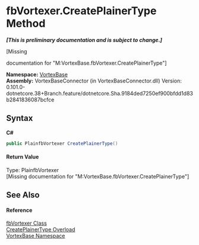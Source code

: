# fbVortexer.CreatePlainerType Method 
 _**\[This is preliminary documentation and is subject to change.\]**_

\[Missing <summary> documentation for "M:VortexBase.fbVortexer.CreatePlainerType"\]

**Namespace:**&nbsp;<a href="N_VortexBase.md">VortexBase</a><br />**Assembly:**&nbsp;VortexBaseConnector (in VortexBaseConnector.dll) Version: 0.101.0-dotnetcore.38+Branch.feature/dotnetcore.Sha.9184ded7250ef900bfdd1d83b2841836087bcfce

## Syntax

**C#**<br />
``` C#
public PlainfbVortexer CreatePlainerType()
```


#### Return Value
Type: PlainfbVortexer<br />\[Missing <returns> documentation for "M:VortexBase.fbVortexer.CreatePlainerType"\]

## See Also


#### Reference
<a href="T_VortexBase_fbVortexer.md">fbVortexer Class</a><br /><a href="Overload_VortexBase_fbVortexer_CreatePlainerType.md">CreatePlainerType Overload</a><br /><a href="N_VortexBase.md">VortexBase Namespace</a><br />